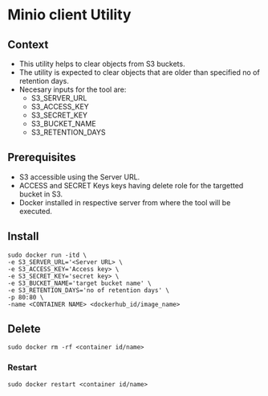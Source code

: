 # Minio client Utility

## Context
* This utility helps to clear objects from S3 buckets.
* The utility is expected to clear objects that are older than specified no of retention days.
* Necesary inputs for the tool are:
  * S3_SERVER_URL
  * S3_ACCESS_KEY 
  * S3_SECRET_KEY
  * S3_BUCKET_NAME
  * S3_RETENTION_DAYS

## Prerequisites
* S3 accessible using the Server URL.
* ACCESS and SECRET Keys keys having delete role for the targetted bucket in S3.
* Docker installed in respective server from where the tool will be executed.

## Install
``` 
sudo docker run -itd \
-e S3_SERVER_URL='<Server URL> \
-e S3_ACCESS_KEY='Access key> \
-e S3_SECRET_KEY='secret key> \
-e S3_BUCKET_NAME='target bucket name' \
-e S3_RETENTION_DAYS='no of retention days' \
-p 80:80 \
-name <CONTAINER NAME> <dockerhub_id/image_name>
```
## Delete
```
sudo docker rm -rf <container id/name>
```

### Restart
```
sudo docker restart <container id/name>

